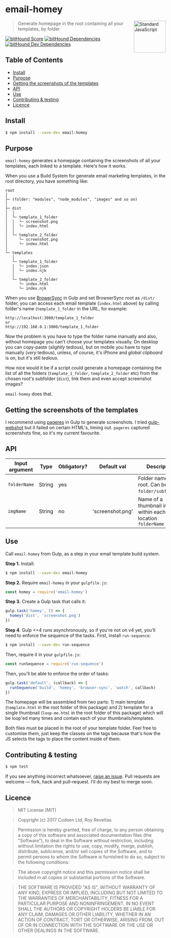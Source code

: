 # email-homey

<a href="https://standardjs.com" style="float: right; padding: 0 0 20px 20px;"><img src="https://cdn.rawgit.com/feross/standard/master/sticker.svg" alt="Standard JavaScript" width="100" align="right"></a>

> Generate homepage in the root containing all your templates, by folder

[![bitHound Score](https://www.bithound.io/github/codsen/email-homey/badges/score.svg)](https://www.bithound.io/github/codsen/email-homey) [![bitHound Dependencies](https://www.bithound.io/github/codsen/email-homey/badges/dependencies.svg)](https://www.bithound.io/github/codsen/email-homey/master/dependencies/npm) [![bitHound Dev Dependencies](https://www.bithound.io/github/codsen/email-homey/badges/devDependencies.svg)](https://www.bithound.io/github/codsen/email-homey/master/dependencies/npm)

## Table of Contents

<!-- START doctoc generated TOC please keep comment here to allow auto update -->
<!-- DON'T EDIT THIS SECTION, INSTEAD RE-RUN doctoc TO UPDATE -->


- [Install](#install)
- [Purpose](#purpose)
- [Getting the screenshots of the templates](#getting-the-screenshots-of-the-templates)
- [API](#api)
- [Use](#use)
- [Contributing & testing](#contributing--testing)
- [Licence](#licence)

<!-- END doctoc generated TOC please keep comment here to allow auto update -->

## Install

```sh
$ npm install --save-dev email-homey
```

## Purpose

`email-homey` generates a homepage containing the screenshots of all your templates, each linked to a template. Here's how it works.

When you use a Build System for generate email marketing templates, in the root directory, you have something like:

```
root
│
├─ (folder: "modules", "node_modules", "images" and so on)
│
├─ dist
│  │
│  └─ template_1_folder
│  │  └─ screenshot.png
│  │  └─ index.html
│  │
│  └─ template_2_folder
│     └─ screenshot.png
│     └─ index.html
│
└─ templates
   │
   └─ template_1_folder
   │  └─ index.json
   │  └─ index.njk
   │
   └─ template_2_folder
      └─ index.html
      └─ index.njk
```

When you use [BrowerSync](https://www.npmjs.com/package/browser-sync) in Gulp and set BrowserSync root as `/dist/` folder, you can access each email template (`index.html` above) by calling folder's name (`template_1_folder` in the URL, for example:

```
http://localhost:3000/template_1_folder
or
http://192.168.0.1:3000/template_1_folder
```

Now the problem is you have to type the folder name manually and also, without homepage you can't choose your templates visually. On desktop you can copy-paste (_slightly_ tedious), but on mobile you have to type manually (_very_ tedious), unless, of course, it's iPhone and _global clipboard_ is on, but it's still _tedious_.

How nice would it be if a script could generate a homepage containing the list of all the folders (`template_1_folder`, `template_2_folder` etc) from the chosen root's subfolder (`dist`), link them and even accept screenshot images?

`email-homey` does that.

## Getting the screenshots of the templates

I recommend using [pageres](https://www.npmjs.com/package/pageres) in Gulp to generate screenshots. I tried [gulp-webshot](https://www.npmjs.com/package/gulp-webshot) but it failed on certain HTML's, timing out. `pageres` captured screenshots fine, so it's my current favourite.

## API


Input argument   | Type                  | Obligatory? | Default val      | Description
-----------------|-----------------------|-------------|------------------|-------------
`folderName`     | String                | yes         |                  | Folder name within root. Can be `folder/subfolder/`.
`imgName`        | String                | no          | 'screenshot.png' | Name of a thumbnail image within each location `folderName`

## Use

Call `email-homey` from Gulp, as a step in your email template build system.

**Step 1.** Install:

```sh
$ npm install --save-dev email-homey
```

**Step 2.** Require `email-homey` in your `gulpfile.js`:

```js
const homey = require('email-homey')
```

**Step 3.** Create a Gulp task that calls it:

```js
gulp.task('homey', () => {
  homey('dist', 'screenshot.png')
})
```

**Step 4**. Gulp <=4 runs asynchronously, so if you're not on v4 yet, you'll need to enforce the sequence of the tasks.
First, install `run-sequence`:

```sh
$ npm install --save-dev run-sequence
```
Then, require it in your `gulpfile.js`:

```js
const runSequence = require('run-sequence')
```

Then, you'll be able to enforce the order of tasks:

```js
gulp.task('default', (callback) => {
  runSequence('build', 'homey', 'browser-sync', 'watch', callback)
})
```

The homepage will be assembled from two parts: 1) main template (`template.html` in the root folder of this package) and 2) template for a single thumbnail (`loop-me.html` in the root folder of this package) which will be loop'ed many times and contain each of your thumbnails/templates.

Both files must be placed in the root of your template folder. Feel free to customise them, just keep the classes on the tags because that's how the JS selects the tags to place the content inside of them.

## Contributing & testing

```sh
$ npm test
```

If you see anything incorrect whatsoever, [raise an issue](https://github.com/codsen/email-homey/issues). Pull requests are welcome — fork, hack and pull-request. I'll do my best to merge soon.

## Licence

> MIT License (MIT)

> Copyright (c) 2017 Codsen Ltd, Roy Reveltas

> Permission is hereby granted, free of charge, to any person obtaining a copy
of this software and associated documentation files (the "Software"), to deal
in the Software without restriction, including without limitation the rights
to use, copy, modify, merge, publish, distribute, sublicense, and/or sell
copies of the Software, and to permit persons to whom the Software is
furnished to do so, subject to the following conditions:

> The above copyright notice and this permission notice shall be included in all
copies or substantial portions of the Software.

> THE SOFTWARE IS PROVIDED "AS IS", WITHOUT WARRANTY OF ANY KIND, EXPRESS OR
IMPLIED, INCLUDING BUT NOT LIMITED TO THE WARRANTIES OF MERCHANTABILITY,
FITNESS FOR A PARTICULAR PURPOSE AND NONINFRINGEMENT. IN NO EVENT SHALL THE
AUTHORS OR COPYRIGHT HOLDERS BE LIABLE FOR ANY CLAIM, DAMAGES OR OTHER
LIABILITY, WHETHER IN AN ACTION OF CONTRACT, TORT OR OTHERWISE, ARISING FROM,
OUT OF OR IN CONNECTION WITH THE SOFTWARE OR THE USE OR OTHER DEALINGS IN THE
SOFTWARE.
